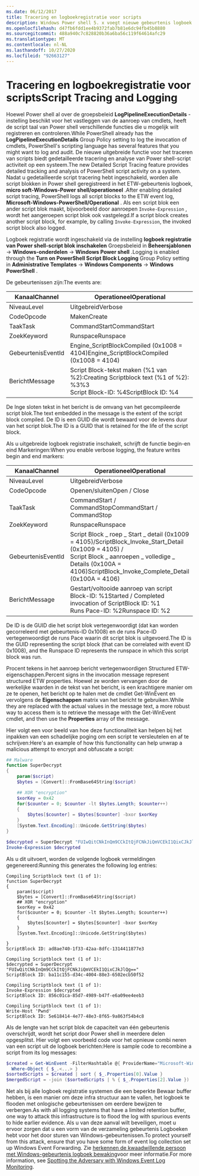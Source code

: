 ```yaml
---
ms.date: 06/12/2017
title: Tracering en logboekregistratie voor scripts
description: Windows Power shell 5. x voegt nieuwe gebeurtenis logboek registratie toe waarmee u de uitvoering van een script blok kunt controleren.
ms.openlocfilehash: d47fb6fdd1ee4b9372fab7b81e6dc94fb45b8880
ms.sourcegitcommit: 488a940c7c828820b36a6ba56c119f64614afc29
ms.translationtype: MT
ms.contentlocale: nl-NL
ms.lasthandoff: 10/27/2020
ms.locfileid: "92663127"
---
```

# <a name="script-tracing-and-logging"></a><span data-ttu-id="6d6df-103">Tracering en logboekregistratie voor scripts</span><span class="sxs-lookup"><span data-stu-id="6d6df-103">Script Tracing and Logging</span></span>

<span data-ttu-id="6d6df-104">Hoewel Power shell al over de groepsbeleid **LogPipelineExecutionDetails** -instelling beschikt voor het vastleggen van de aanroep van cmdlets, heeft de script taal van Power shell verschillende functies die u mogelijk wilt registreren en controleren.</span><span class="sxs-lookup"><span data-stu-id="6d6df-104">While PowerShell already has the **LogPipelineExecutionDetails** Group Policy setting to log the invocation of cmdlets, PowerShell's scripting language has several features that you might want to log and audit.</span></span> <span data-ttu-id="6d6df-105">De nieuwe uitgebreide functie voor het traceren van scripts biedt gedetailleerde tracering en analyse van Power shell-script activiteit op een systeem.</span><span class="sxs-lookup"><span data-stu-id="6d6df-105">The new Detailed Script Tracing feature provides detailed tracking and analysis of PowerShell script activity on a system.</span></span> <span data-ttu-id="6d6df-106">Nadat u gedetailleerde script tracering hebt ingeschakeld, worden alle script blokken in Power shell geregistreerd in het ETW-gebeurtenis logboek, **micro soft-Windows-Power shell/operationeel** .</span><span class="sxs-lookup"><span data-stu-id="6d6df-106">After enabling detailed script tracing, PowerShell logs all script blocks to the ETW event log, **Microsoft-Windows-PowerShell/Operational** .</span></span> <span data-ttu-id="6d6df-107">Als een script blok een ander script blok maakt, bijvoorbeeld door aanroepen `Invoke-Expression` , wordt het aangeroepen script blok ook vastgelegd.</span><span class="sxs-lookup"><span data-stu-id="6d6df-107">If a script block creates another script block, for example, by calling `Invoke-Expression`, the invoked script block also logged.</span></span>

<span data-ttu-id="6d6df-108">Logboek registratie wordt ingeschakeld via de instelling **logboek registratie van Power shell-script blok inschakelen** Groepsbeleid in **Beheersjablonen**  ->  **Windows-onderdelen**  ->  **Windows Power shell** .</span><span class="sxs-lookup"><span data-stu-id="6d6df-108">Logging is enabled through the **Turn on PowerShell Script Block Logging** Group Policy setting in **Administrative Templates** -> **Windows Components** -> **Windows PowerShell** .</span></span>

<span data-ttu-id="6d6df-109">De gebeurtenissen zijn:</span><span class="sxs-lookup"><span data-stu-id="6d6df-109">The events are:</span></span>

| <span data-ttu-id="6d6df-110">Kanaal</span><span class="sxs-lookup"><span data-stu-id="6d6df-110">Channel</span></span> |                               <span data-ttu-id="6d6df-111">Operationeel</span><span class="sxs-lookup"><span data-stu-id="6d6df-111">Operational</span></span>                               |
| ------- | ----------------------------------------------------------------------- |
| <span data-ttu-id="6d6df-112">Niveau</span><span class="sxs-lookup"><span data-stu-id="6d6df-112">Level</span></span>   | <span data-ttu-id="6d6df-113">Uitgebreid</span><span class="sxs-lookup"><span data-stu-id="6d6df-113">Verbose</span></span>                                                                 |
| <span data-ttu-id="6d6df-114">Code</span><span class="sxs-lookup"><span data-stu-id="6d6df-114">Opcode</span></span>  | <span data-ttu-id="6d6df-115">Maken</span><span class="sxs-lookup"><span data-stu-id="6d6df-115">Create</span></span>                                                                  |
| <span data-ttu-id="6d6df-116">Taak</span><span class="sxs-lookup"><span data-stu-id="6d6df-116">Task</span></span>    | <span data-ttu-id="6d6df-117">CommandStart</span><span class="sxs-lookup"><span data-stu-id="6d6df-117">CommandStart</span></span>                                                            |
| <span data-ttu-id="6d6df-118">Zoek</span><span class="sxs-lookup"><span data-stu-id="6d6df-118">Keyword</span></span> | <span data-ttu-id="6d6df-119">Runspace</span><span class="sxs-lookup"><span data-stu-id="6d6df-119">Runspace</span></span>                                                                |
| <span data-ttu-id="6d6df-120">Gebeurtenis</span><span class="sxs-lookup"><span data-stu-id="6d6df-120">EventId</span></span> | <span data-ttu-id="6d6df-121">Engine_ScriptBlockCompiled (0x1008 = 4104)</span><span class="sxs-lookup"><span data-stu-id="6d6df-121">Engine_ScriptBlockCompiled (0x1008 = 4104)</span></span>                              |
| <span data-ttu-id="6d6df-122">Bericht</span><span class="sxs-lookup"><span data-stu-id="6d6df-122">Message</span></span> | <span data-ttu-id="6d6df-123">Script Block-tekst maken (%1 van %2):</span><span class="sxs-lookup"><span data-stu-id="6d6df-123">Creating Scriptblock text (%1 of %2):</span></span> </br> <span data-ttu-id="6d6df-124">%3</span><span class="sxs-lookup"><span data-stu-id="6d6df-124">%3</span></span> </br> <span data-ttu-id="6d6df-125">Script Block-ID: %4</span><span class="sxs-lookup"><span data-stu-id="6d6df-125">ScriptBlock ID: %4</span></span> |

<span data-ttu-id="6d6df-126">De Inge sloten tekst in het bericht is de omvang van het gecompileerde script blok.</span><span class="sxs-lookup"><span data-stu-id="6d6df-126">The text embedded in the message is the extent of the script block compiled.</span></span> <span data-ttu-id="6d6df-127">De ID is een GUID die wordt bewaard voor de levens duur van het script blok.</span><span class="sxs-lookup"><span data-stu-id="6d6df-127">The ID is a GUID that is retained for the life of the script block.</span></span>

<span data-ttu-id="6d6df-128">Als u uitgebreide logboek registratie inschakelt, schrijft de functie begin-en eind Markeringen:</span><span class="sxs-lookup"><span data-stu-id="6d6df-128">When you enable verbose logging, the feature writes begin and end markers:</span></span>

| <span data-ttu-id="6d6df-129">Kanaal</span><span class="sxs-lookup"><span data-stu-id="6d6df-129">Channel</span></span> |                                 <span data-ttu-id="6d6df-130">Operationeel</span><span class="sxs-lookup"><span data-stu-id="6d6df-130">Operational</span></span>                                |
| ------- | -------------------------------------------------------------------------- |
| <span data-ttu-id="6d6df-131">Niveau</span><span class="sxs-lookup"><span data-stu-id="6d6df-131">Level</span></span>   | <span data-ttu-id="6d6df-132">Uitgebreid</span><span class="sxs-lookup"><span data-stu-id="6d6df-132">Verbose</span></span>                                                                    |
| <span data-ttu-id="6d6df-133">Code</span><span class="sxs-lookup"><span data-stu-id="6d6df-133">Opcode</span></span>  | <span data-ttu-id="6d6df-134">Openen/sluiten</span><span class="sxs-lookup"><span data-stu-id="6d6df-134">Open / Close</span></span>                                                               |
| <span data-ttu-id="6d6df-135">Taak</span><span class="sxs-lookup"><span data-stu-id="6d6df-135">Task</span></span>    | <span data-ttu-id="6d6df-136">CommandStart / CommandStop</span><span class="sxs-lookup"><span data-stu-id="6d6df-136">CommandStart / CommandStop</span></span>                                                 |
| <span data-ttu-id="6d6df-137">Zoek</span><span class="sxs-lookup"><span data-stu-id="6d6df-137">Keyword</span></span> | <span data-ttu-id="6d6df-138">Runspace</span><span class="sxs-lookup"><span data-stu-id="6d6df-138">Runspace</span></span>                                                                   |
| <span data-ttu-id="6d6df-139">Gebeurtenis</span><span class="sxs-lookup"><span data-stu-id="6d6df-139">EventId</span></span> | <span data-ttu-id="6d6df-140">Script Block \_ roep \_ Start \_ detail (0x1009 = 4105)/</span><span class="sxs-lookup"><span data-stu-id="6d6df-140">ScriptBlock\_Invoke\_Start\_Detail (0x1009 = 4105) /</span></span> </br> <span data-ttu-id="6d6df-141">Script Block \_ aanroepen \_ volledige \_ Details (0x100A = 4106)</span><span class="sxs-lookup"><span data-stu-id="6d6df-141">ScriptBlock\_Invoke\_Complete\_Detail (0x100A = 4106)</span></span> |
| <span data-ttu-id="6d6df-142">Bericht</span><span class="sxs-lookup"><span data-stu-id="6d6df-142">Message</span></span> | <span data-ttu-id="6d6df-143">Gestart/voltooide aanroep van script Block-ID: %1</span><span class="sxs-lookup"><span data-stu-id="6d6df-143">Started / Completed invocation of ScriptBlock ID: %1</span></span> </br> <span data-ttu-id="6d6df-144">Runs Pace-ID: %2</span><span class="sxs-lookup"><span data-stu-id="6d6df-144">Runspace ID: %2</span></span> |

<span data-ttu-id="6d6df-145">De ID is de GUID die het script blok vertegenwoordigt (dat kan worden gecorreleerd met gebeurtenis-ID 0x1008) en de runs Pace-ID vertegenwoordigt de runs Pace waarin dit script blok is uitgevoerd.</span><span class="sxs-lookup"><span data-stu-id="6d6df-145">The ID is the GUID representing the script block (that can be correlated with event ID 0x1008), and the Runspace ID represents the runspace in which this script block was run.</span></span>

<span data-ttu-id="6d6df-146">Procent tekens in het aanroep bericht vertegenwoordigen Structured ETW-eigenschappen.</span><span class="sxs-lookup"><span data-stu-id="6d6df-146">Percent signs in the invocation message represent structured ETW properties.</span></span> <span data-ttu-id="6d6df-147">Hoewel ze worden vervangen door de werkelijke waarden in de tekst van het bericht, is een krachtigere manier om ze te openen, het bericht op te halen met de cmdlet Get-WinEvent en vervolgens de **Eigenschappen** matrix van het bericht te gebruiken.</span><span class="sxs-lookup"><span data-stu-id="6d6df-147">While they are replaced with the actual values in the message text, a more robust way to access them is to retrieve the message with the Get-WinEvent cmdlet, and then use the **Properties** array of the message.</span></span>

<span data-ttu-id="6d6df-148">Hier volgt een voor beeld van hoe deze functionaliteit kan helpen bij het inpakken van een schadelijke poging om een script te versleutelen en af te schrijven:</span><span class="sxs-lookup"><span data-stu-id="6d6df-148">Here's an example of how this functionality can help unwrap a malicious attempt to encrypt and obfuscate a script:</span></span>

```powershell
## Malware
function SuperDecrypt
{
    param($script)
    $bytes = [Convert]::FromBase64String($script)

    ## XOR "encryption"
    $xorKey = 0x42
    for($counter = 0; $counter -lt $bytes.Length; $counter++)
    {
        $bytes[$counter] = $bytes[$counter] -bxor $xorKey
    }
    [System.Text.Encoding]::Unicode.GetString($bytes)
}

$decrypted = SuperDecrypt "FUIwQitCNkInQm9CCkItQjFCNkJiQmVCEkI1QixCJkJlQg=="
Invoke-Expression $decrypted
```

<span data-ttu-id="6d6df-149">Als u dit uitvoert, worden de volgende logboek vermeldingen gegenereerd:</span><span class="sxs-lookup"><span data-stu-id="6d6df-149">Running this generates the following log entries:</span></span>

```Output
Compiling Scriptblock text (1 of 1):
function SuperDecrypt
{
    param($script)
    $bytes = [Convert]::FromBase64String($script)
    ## XOR "encryption"
    $xorKey = 0x42
    for($counter = 0; $counter -lt $bytes.Length; $counter++)
    {
        $bytes[$counter] = $bytes[$counter] -bxor $xorKey
    }
    [System.Text.Encoding]::Unicode.GetString($bytes)

}
ScriptBlock ID: ad8ae740-1f33-42aa-8dfc-1314411877e3

Compiling Scriptblock text (1 of 1):
$decrypted = SuperDecrypt "FUIwQitCNkInQm9CCkItQjFCNkJiQmVCEkI1QixCJkJlQg=="
ScriptBlock ID: ba11c155-d34c-4004-88e3-6502ecb50f52

Compiling Scriptblock text (1 of 1):
Invoke-Expression $decrypted
ScriptBlock ID: 856c01ca-85d7-4989-b47f-e6a09ee4eeb3

Compiling Scriptblock text (1 of 1):
Write-Host 'Pwnd'
ScriptBlock ID: 5e618414-4e77-48e3-8f65-9a863f54b4c8
```

Als de lengte van het script blok de capaciteit van één gebeurtenis overschrijdt, wordt het script door Power shell in meerdere delen opgesplitst. <span data-ttu-id="6d6df-151">Hier volgt een voorbeeld code voor het opnieuw combi neren van een script uit de logboek berichten:</span><span class="sxs-lookup"><span data-stu-id="6d6df-151">Here is sample code to recombine a script from its log messages:</span></span>

```powershell
$created = Get-WinEvent -FilterHashtable @{ ProviderName="Microsoft-Windows-PowerShell"; Id = 4104 } |
  Where-Object { $_.<...> }
$sortedScripts = $created | sort { $_.Properties[0].Value }
$mergedScript = -join ($sortedScripts | % { $_.Properties[2].Value })
```

<span data-ttu-id="6d6df-152">Net als bij alle logboek registratie systemen die een beperkte Bewaar buffer hebben, is een manier om deze infra structuur aan te vallen, het logboek te flooden met onlogische gebeurtenissen om eerdere bewijzen te verbergen.</span><span class="sxs-lookup"><span data-stu-id="6d6df-152">As with all logging systems that have a limited retention buffer, one way to attack this infrastructure is to flood the log with spurious events to hide earlier evidence.</span></span> <span data-ttu-id="6d6df-153">Als u van deze aanval wilt beveiligen, moet u ervoor zorgen dat u een vorm van de verzameling gebeurtenis Logboeken hebt voor het door sturen van Windows-gebeurtenissen.</span><span class="sxs-lookup"><span data-stu-id="6d6df-153">To protect yourself from this attack, ensure that you have some form of event log collection set up Windows Event Forwarding.</span></span> <span data-ttu-id="6d6df-154">Zie [herkennen de kwaadwillende persoon met Windows-gebeurtenis logboek bewaking](https://apps.nsa.gov/iaarchive/library/reports/spotting-the-adversary-with-windows-event-log-monitoring.cfm)voor meer informatie.</span><span class="sxs-lookup"><span data-stu-id="6d6df-154">For more information, see [Spotting the Adversary with Windows Event Log Monitoring](https://apps.nsa.gov/iaarchive/library/reports/spotting-the-adversary-with-windows-event-log-monitoring.cfm).</span></span>
